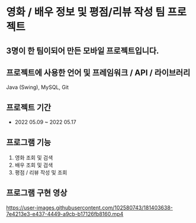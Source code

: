 # **영화 / 배우 정보 및 평점/리뷰 작성** 팀 프로젝트

## 3명이 한 팀이되어 만든 모바일 프로젝트입니다.

## 프로젝트에 사용한 언어 및 프레임워크 / API / 라이브러리

Java (Swing), MySQL, Git

## 프로젝트 기간

- 2022 05.09 ~ 2022 05.17

## 프로그램 기능

1. 영화 조회 및 검색
2. 배우 조회 및 검색
3. 평점 / 리뷰 작성 및 조회

## 프로그램 구현 영상

https://user-images.githubusercontent.com/102580743/181403638-7e4213e3-e437-4449-a9cb-b17126fb8160.mp4

